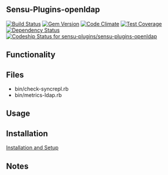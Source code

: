 ## Sensu-Plugins-openldap

[![Build Status](https://travis-ci.org/sensu-plugins/sensu-plugins-openldap.svg?branch=master)](https://travis-ci.org/sensu-plugins/sensu-plugins-openldap)
[![Gem Version](https://badge.fury.io/rb/sensu-plugins-openldap.svg)](http://badge.fury.io/rb/sensu-plugins-openldap)
[![Code Climate](https://codeclimate.com/github/sensu-plugins/sensu-plugins-openldap/badges/gpa.svg)](https://codeclimate.com/github/sensu-plugins/sensu-plugins-openldap)
[![Test Coverage](https://codeclimate.com/github/sensu-plugins/sensu-plugins-openldap/badges/coverage.svg)](https://codeclimate.com/github/sensu-plugins/sensu-plugins-openldap)
[![Dependency Status](https://gemnasium.com/sensu-plugins/sensu-plugins-openldap.svg)](https://gemnasium.com/sensu-plugins/sensu-plugins-openldap)
[ ![Codeship Status for sensu-plugins/sensu-plugins-openldap](https://codeship.com/projects/7cc16ea0-db3b-0132-9eb0-0eed4ec53b27/status?branch=master)](https://codeship.com/projects/79575)

## Functionality

## Files
 * bin/check-syncrepl.rb
 * bin/metrics-ldap.rb

## Usage

## Installation

[Installation and Setup](https://github.com/sensu-plugins/documentation/blob/master/user_docs/installation_instructions.md)

## Notes
